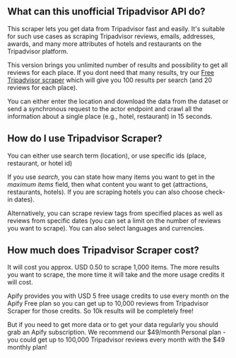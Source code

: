 ## What can this unofficial Tripadvisor API do?
This scraper lets you get data from Tripadvisor fast and easily. It's suitable for such use cases as scraping Tripadvisor reviews, emails, addresses, awards, and many more attributes of hotels and restaurants on the Tripadvisor platform.

This version brings you unlimited number of results and possibility to get all reviews for each place. If you dont need that many results, try our [Free Tripadvisor scraper](https://apify.com/maxcopell/free-tripadvisor) which will give you 100 results per search (and 20 reviews for each place).   

You can either enter the location and download the data from the dataset or send a synchronous request to the actor endpoint and crawl all the information about a single place (e.g., hotel, restaurant) in 15 seconds.

## How do I use Tripadvisor Scraper?
You can either use search term (location), or use specific ids (place, restaurant, or hotel id)

If you use  _search_, you can state how many items you want to get in the  _maximum items_  field, then what content you want to get (attractions, restaurants, hotels). If you are scraping hotels you can also choose check-in dates).

Alternatively, you can scrape review tags from specified places as well as reviews from specific dates (you can set a limit on the number of reviews you want to scrape). You can also select languages and currencies.

## How much does Tripadvisor Scraper cost?
It will cost you approx. USD 0.50 to scrape 1,000 items. The more results you want to scrape, the more time it will take and the more usage credits it will cost.

Apify provides you with USD 5 free usage credits to use every month on the Apify Free plan so you can get up to 10,000 reviews from Tripadvisor Scraper for those credits. So 10k results will be completely free!

But if you need to get more data or to get your data regularly you should grab an Apify subscription. We recommend our $49/month Personal plan - you could get up to 100,000 Tripadvisor reviews every month with the $49 monthly plan!

